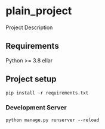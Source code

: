 # plain_project
Project Description

## Requirements
Python >= 3.8
ellar

## Project setup
```
pip install -r requirements.txt
```

### Development Server
```
python manage.py runserver --reload
```
